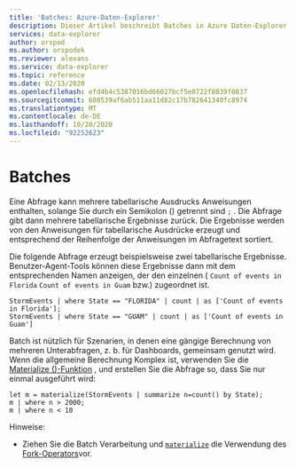 ```yaml
---
title: 'Batches: Azure-Daten-Explorer'
description: Dieser Artikel beschreibt Batches in Azure Daten-Explorer.
services: data-explorer
author: orspod
ms.author: orspodek
ms.reviewer: alexans
ms.service: data-explorer
ms.topic: reference
ms.date: 02/13/2020
ms.openlocfilehash: efd4b4c5387016bd66027bcf5e0722f8039f0837
ms.sourcegitcommit: 608539af6ab511aa11d82c17b782641340fc8974
ms.translationtype: MT
ms.contentlocale: de-DE
ms.lasthandoff: 10/20/2020
ms.locfileid: "92252623"
---
```

# <a name="batches"></a>Batches

Eine Abfrage kann mehrere tabellarische Ausdrucks Anweisungen enthalten, solange Sie durch ein Semikolon () getrennt sind `;` . Die Abfrage gibt dann mehrere tabellarische Ergebnisse zurück. Die Ergebnisse werden von den Anweisungen für tabellarische Ausdrücke erzeugt und entsprechend der Reihenfolge der Anweisungen im Abfragetext sortiert.

Die folgende Abfrage erzeugt beispielsweise zwei tabellarische Ergebnisse. Benutzer-Agent-Tools können diese Ergebnisse dann mit dem entsprechenden Namen anzeigen, der den einzelnen ( `Count of events in Florida` `Count of events in Guam` bzw.) zugeordnet ist.

```kusto
StormEvents | where State == "FLORIDA" | count | as ['Count of events in Florida'];
StormEvents | where State == "GUAM" | count | as ['Count of events in Guam']
```

Batch ist nützlich für Szenarien, in denen eine gängige Berechnung von mehreren Unterabfragen, z. b. für Dashboards, gemeinsam genutzt wird. Wenn die allgemeine Berechnung Komplex ist, verwenden Sie die [Materialize ()-Funktion](./materializefunction.md) , und erstellen Sie die Abfrage so, dass Sie nur einmal ausgeführt wird:

```kusto
let m = materialize(StormEvents | summarize n=count() by State);
m | where n > 2000;
m | where n < 10
```

Hinweise:
* Ziehen Sie die Batch Verarbeitung und [`materialize`](materializefunction.md) die Verwendung des [Fork-Operators](forkoperator.md)vor.
